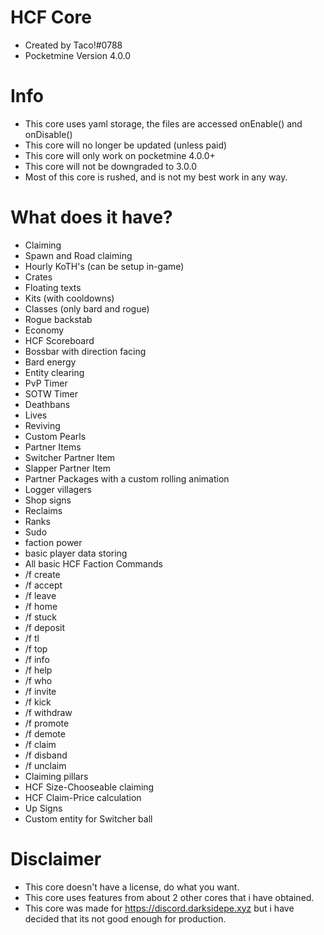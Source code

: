 # HCF Core

 - Created by Taco!#0788
 - Pocketmine Version 4.0.0

# Info

 - This core uses yaml storage, the files are accessed onEnable() and onDisable()
 - This core will no longer be updated (unless paid)
 - This core will only work on pocketmine 4.0.0+
 - This core will not be downgraded to 3.0.0
 - Most of this core is rushed, and is not my best work in any way.

# What does it have?

 - Claiming
 - Spawn and Road claiming
 - Hourly KoTH's (can be setup in-game)
 - Crates
 - Floating texts
 - Kits (with cooldowns)
 - Classes (only bard and rogue)
 - Rogue backstab
 - Economy
 - HCF Scoreboard
 - Bossbar with direction facing
 - Bard energy
 - Entity clearing
 - PvP Timer
 - SOTW Timer
 - Deathbans
 - Lives
 - Reviving
 - Custom Pearls
 - Partner Items
 - Switcher Partner Item
 - Slapper Partner Item
 - Partner Packages with a custom rolling animation
 - Logger villagers
 - Shop signs
 - Reclaims
 - Ranks 
 - Sudo
 - faction power
 - basic player data storing
 - All basic HCF Faction Commands
 - /f create
 - /f accept
 - /f leave
 - /f home
 - /f stuck
 - /f deposit
 - /f tl
 - /f top
 - /f info
 - /f help
 - /f who
 - /f invite 
 - /f kick
 - /f withdraw
 - /f promote
 - /f demote
 - /f claim
 - /f disband
 - /f unclaim
 - Claiming pillars
 - HCF Size-Chooseable claiming
 - HCF Claim-Price calculation
 - Up Signs
 - Custom entity for Switcher ball

# Disclaimer

 - This core doesn't have a license, do what you want.
 - This core uses features from about 2 other cores that i have obtained.
 - This core was made for https://discord.darksidepe.xyz but i have decided that its not good enough for production.



















